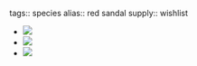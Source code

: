 tags:: species
alias:: red sandal
supply:: wishlist

- ![](https://peach-geographical-bat-397.mypinata.cloud/ipfs/QmdSWC7Dffikac6EuswUb1e9hxu7XMkEhvRMqpnxwErZCg)
- ![](https://peach-geographical-bat-397.mypinata.cloud/ipfs/QmZ1g6Q5UYo5aDb5E7WxjkUzYyE4EmbqbbP1x88sh9cUiw)
- ![](https://peach-geographical-bat-397.mypinata.cloud/ipfs/QmevM1EFZngAmu9FKK6t73vvHg5CQWMLMASH5FhP2Nv4NZ)